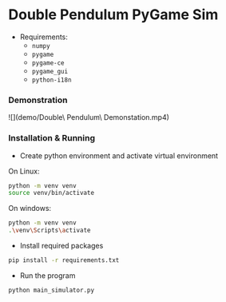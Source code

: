 # Double Pendulum PyGame Sim

- Requirements:
    - `numpy`
    - `pygame`
    - `pygame-ce`
    - `pygame_gui`
    - `python-i18n`

### Demonstration 

![](demo/Double\ Pendulum\ Demonstation.mp4)

### Installation & Running

- Create python environment and activate virtual environment

On Linux:
```bash
python -m venv venv
source venv/bin/activate
```
On windows:
```bash
python -m venv venv
.\venv\Scripts\activate
```

- Install required packages
```bash
pip install -r requirements.txt
```

- Run the program
```bash
python main_simulator.py
```
